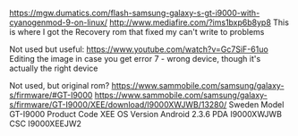 



https://mgw.dumatics.com/flash-samsung-galaxy-s-gt-i9000-with-cyanogenmod-9-on-linux/
   http://www.mediafire.com/?ims1bxp6b8yp8
   This is where I got the Recovery rom that fixed my can't write to problems


Not used but useful:
https://www.youtube.com/watch?v=Gc7SiF-61uo
   Editing the image in case you get error 7 - wrong device, though it's actually the right device



Not used, but original rom?
https://www.sammobile.com/samsung/galaxy-s/firmware/#GT-I9000
https://www.sammobile.com/samsung/galaxy-s/firmware/GT-I9000/XEE/download/I9000XWJWB/13280/  Sweden
Model GT-I9000
Product Code XEE
OS Version Android 2.3.6
PDA I9000XWJWB
CSC I9000XEEJW2


